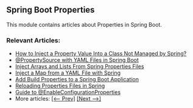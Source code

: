 ## Spring Boot Properties

This module contains articles about Properties in Spring Boot.

### Relevant Articles:
- [How to Inject a Property Value Into a Class Not Managed by Spring?](https://www.baeldung.com/inject-properties-value-non-spring-class)
- [@PropertySource with YAML Files in Spring Boot](https://www.baeldung.com/spring-yaml-propertysource)
- [Inject Arrays and Lists From Spring Properties Files](https://www.baeldung.com/spring-inject-arrays-lists)
- [Inject a Map from a YAML File with Spring](https://www.baeldung.com/spring-yaml-inject-map)
- [Add Build Properties to a Spring Boot Application](https://www.baeldung.com/spring-boot-build-properties)
- [Reloading Properties Files in Spring](https://www.baeldung.com/spring-reloading-properties)
- [Guide to @EnableConfigurationProperties](https://www.baeldung.com/spring-enable-config-properties)
- More articles: [[<-- Prev]](../spring-boot-properties) [[Next -->]](../spring-boot-properties-3)
